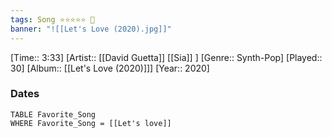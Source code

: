 ```yaml
---
tags: Song ⭐⭐⭐⭐⭐ 💛
banner: "![[Let's Love (2020).jpg]]"
---
```

[Time:: 3:33]
[Artist:: [[David Guetta]] [[Sia]] ]
[Genre:: Synth-Pop]
[Played:: 30]
[Album:: [[Let's Love (2020)]]]
[Year:: 2020]
### Dates
````dataview
TABLE Favorite_Song
WHERE Favorite_Song = [[Let's love]]
````